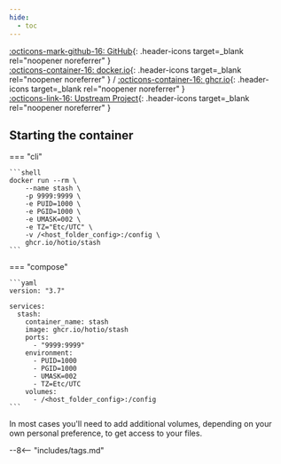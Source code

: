 ```yaml
---
hide:
  - toc
---
```


[:octicons-mark-github-16: GitHub](https://github.com/hotio/stash){: .header-icons target=_blank rel="noopener noreferrer" }  
[:octicons-container-16: docker.io](https://hub.docker.com/r/hotio/stash){: .header-icons target=_blank rel="noopener noreferrer" }
 / [:octicons-container-16: ghcr.io](https://github.com/orgs/hotio/packages/container/package/stash){: .header-icons target=_blank rel="noopener noreferrer" }  
[:octicons-link-16: Upstream Project](https://github.com/stashapp/stash){: .header-icons target=_blank rel="noopener noreferrer" }  

## Starting the container

=== "cli"

    ```shell
    docker run --rm \
        --name stash \
        -p 9999:9999 \
        -e PUID=1000 \
        -e PGID=1000 \
        -e UMASK=002 \
        -e TZ="Etc/UTC" \
        -v /<host_folder_config>:/config \
        ghcr.io/hotio/stash
    ```

=== "compose"

    ```yaml
    version: "3.7"

    services:
      stash:
        container_name: stash
        image: ghcr.io/hotio/stash
        ports:
          - "9999:9999"
        environment:
          - PUID=1000
          - PGID=1000
          - UMASK=002
          - TZ=Etc/UTC
        volumes:
          - /<host_folder_config>:/config
    ```

In most cases you'll need to add additional volumes, depending on your own personal preference, to get access to your files.

--8<-- "includes/tags.md"
